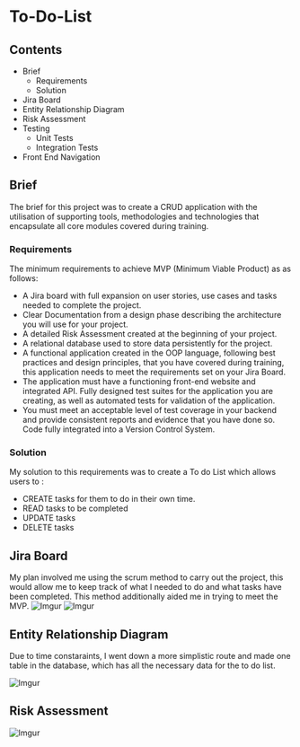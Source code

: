 # To-Do-List

## Contents

- Brief
  - Requirements
  - Solution
- Jira Board
- Entity Relationship Diagram
- Risk Assessment
- Testing
  - Unit Tests
  - Integration Tests
- Front End Navigation

## Brief
The brief for this project was to create a CRUD application with the utilisation of supporting tools, methodologies and technologies that encapsulate all core modules covered during training.

### Requirements
The minimum requirements to achieve MVP (Minimum Viable Product) as as follows:

- A Jira board with full expansion on user stories, use cases and tasks needed to complete the project.
- Clear Documentation from a design phase describing the architecture you will use for your project.
- A detailed Risk Assessment created at the beginning of your project.
- A relational database used to store data persistently for the project.
- A functional application created in the OOP language, following best practices and design principles, that you have covered during training, this application needs to meet the requirements set on your Jira Board.
- The application must have a functioning front-end website and integrated API.
Fully designed test suites for the application you are creating, as well as automated tests for validation of the application.
- You must meet an acceptable level of test coverage in your backend and provide consistent reports and evidence that you have done so.
Code fully integrated into a Version Control System.

### Solution
My solution to this requirements was to create a To do List which allows users to :

- CREATE tasks for them to do in their own time.
- READ tasks to be completed
- UPDATE tasks 
- DELETE tasks

## Jira Board
My plan involved me using the scrum method to carry out the project, this would allow me to keep track of what I needed to do and what tasks have been completed. 
This method additionally aided me in trying to meet the MVP.
![Imgur](https://i.imgur.com/aKBVSKQ.jpg)
![Imgur](https://i.imgur.com/pydvrO7.jpg)

## Entity Relationship Diagram
Due to time constaraints, I went down a more simplistic route and made one table in the database,
which has all the necessary data for the to do list.


![Imgur](https://i.imgur.com/O7O0yPB.jpg)

## Risk Assessment
![Imgur](https://i.imgur.com/BbrQjhF.png)

